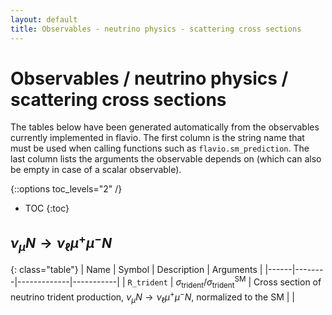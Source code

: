 ```yaml
---
layout: default
title: Observables - neutrino physics - scattering cross sections
---
```


# Observables / neutrino physics / scattering cross sections



The tables below have been generated automatically from the observables currently
implemented in flavio. The first column is the string name that must  be used
when calling functions such as `flavio.sm_prediction`. The last column lists
the arguments the observable depends on (which can also be empty in case of
a scalar observable).



{::options toc_levels="2" /}

* TOC
{:toc}

## $\nu_\mu N\to \nu_\ell\mu^+\mu^-N$

{: class="table"}
| Name | Symbol | Description | Arguments |
|------|--------|-------------|-----------|
| `R_trident` | $\sigma_\text{trident}/\sigma_\text{trident}^\text{SM}$ | Cross section of neutrino trident production, $\nu_\mu N\to \nu_\ell\mu^+\mu^-N$, normalized to the SM |  |


